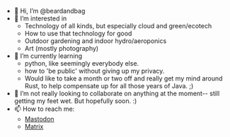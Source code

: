 - 👋 Hi, I’m @beardandbag 
- 👀 I’m interested in 
  -  Technology of all kinds, but especially cloud and green/ecotech
  -  How to use that technology for good
  -  Outdoor gardening and indoor hydro/aeroponics
  -  Art (mostly photography)
- 🌱 I’m currently learning 
  -  python, like seemingly everybody else.  
  -  how to 'be public' without giving up my privacy.
  -  Would like to take a month or two off and really get my mind around Rust, to help compensate up for all those years of Java. ;)
- 💞️ I’m not really looking to collaborate on anything at the moment-- still getting my feet wet.  But hopefully soon. :) 
- 📫 How to reach me:
  - <a rel="me" href="https://hachyderm.io/@Beardandbag">Mastodon</a>
  - <a href="https://matrix.to/#/@beardandbag:matrix.org">Matrix</a>

<!---
beardandbag/beardandbag is a ✨ special ✨ repository because its `README.md` (this file) appears on your GitHub profile.
You can click the Preview link to take a look at your changes.
--->
